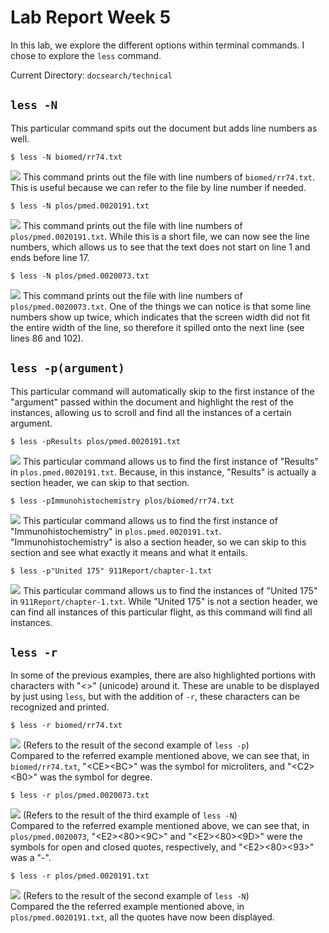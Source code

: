 # Lab Report Week 5
In this lab, we explore the different options within terminal commands. I chose to explore the `less` command.

Current Directory: `docsearch/technical`

## `less -N`
This particular command spits out the document but adds line numbers as well. 

```
$ less -N biomed/rr74.txt
```
![](5-1A-Result.png)
This command prints out the file with line numbers of `biomed/rr74.txt`. This is useful because we can refer to the file by line number if needed.

```
$ less -N plos/pmed.0020191.txt
```
![](5-1B-Result.png)
This command prints out the file with line numbers of `plos/pmed.0020191.txt`. While this is a short file, we can now see the line numbers, which allows us to see that the text does not start on line 1 and ends before line 17. 

```
$ less -N plos/pmed.0020073.txt
```

![](5-1C-Result.png)
This command prints out the file with line numbers of `plos/pmed.0020073.txt`. One of the things we can notice is that some line numbers show up twice, which indicates that the screen width did not fit the entire width of the line, so therefore it spilled onto the next line (see lines 86 and 102). 

## `less -p(argument)`
This particular command will automatically skip to the first instance of the "argument" passed within the document and highlight the rest of the instances, allowing us to scroll and find all the instances of a certain argument.

```
$ less -pResults plos/pmed.0020191.txt
```
![](5-2A-Result.png)
This particular command allows us to find the first instance of "Results" in `plos.pmed.0020191.txt`. Because, in this instance, "Results" is actually a section header, we can skip to that section. 

```
$ less -pImmunohistochemistry plos/biomed/rr74.txt
```
![](5-2B-Result.png)
This particular command allows us to find the first instance of "Immunohistochemistry" in `plos.pmed.0020191.txt`. "Immunohistochemistry" is also a section header, so we can skip to this section and see what exactly it means and what it entails. 

```
$ less -p"United 175" 911Report/chapter-1.txt
```

![](5-2C-Result.png)
This particular command allows us to find the instances of "United 175" in `911Report/chapter-1.txt`. While "United 175" is not a section header, we can find all instances of this particular flight, as this command will find all instances. 

## `less -r`
In some of the previous examples, there are also highlighted portions with characters with "<>" (unicode) around it. These are unable to be displayed by just using `less`, but with the addition of `-r`, these characters can be recognized and printed. 

```
$ less -r biomed/rr74.txt
```
![](5-3A-Result.png)
(Refers to the result of the second example of `less -p`) \
Compared to the referred example mentioned above, we can see that, in `biomed/rr74.txt`, "\<CE>\<BC>" was the symbol for microliters, and "\<C2>\<B0>" was the symbol for degree.

```
$ less -r plos/pmed.0020073.txt
```
![](5-3B-Result.png)
(Refers to the result of the third example of `less -N`) \
Compared to the referred example mentioned above, we can see that, in `plos/pmed.0020073`, "\<E2>\<80>\<9C>" and "\<E2>\<80>\<9D>" were the symbols for open and closed quotes, respectively, and "\<E2>\<80>\<93>" was a "-".

```
$ less -r plos/pmed.0020191.txt
```
![](5-3C-Result.png)
(Refers to the result of the second example of `less -N`) \
Compared the the referred example mentioned above, in `plos/pmed.0020191.txt`, all the quotes have now been displayed.